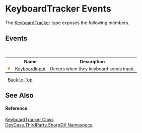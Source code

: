 # KeyboardTracker Events
 

The <a href="T_DevCase_ThirdParty_SharpDX_KeyboardTracker">KeyboardTracker</a> type exposes the following members.


## Events
&nbsp;<table><tr><th></th><th>Name</th><th>Description</th></tr><tr><td>![Public event](media/pubevent.gif "Public event")</td><td><a href="E_DevCase_ThirdParty_SharpDX_KeyboardTracker_KeyboardInput">KeyboardInput</a></td><td>
Occurs when they keyboard sends input.</td></tr></table>&nbsp;
<a href="#keyboardtracker-events">Back to Top</a>

## See Also


#### Reference
<a href="T_DevCase_ThirdParty_SharpDX_KeyboardTracker">KeyboardTracker Class</a><br /><a href="N_DevCase_ThirdParty_SharpDX">DevCase.ThirdParty.SharpDX Namespace</a><br />